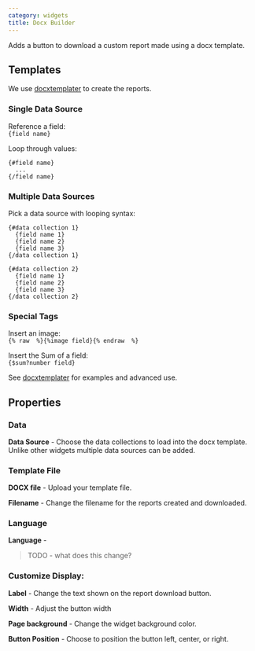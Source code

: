 ```yaml
---
category: widgets
title: Docx Builder
---
```


Adds a button to download a custom report made using a docx template.

## Templates

We use [docxtemplater](https://docxtemplater.com/) to create the reports.

### Single Data Source

Reference a field:\
`{field name}`

Loop through values:

```
{#field name}
  ...
{/field name}
```

### Multiple Data Sources

Pick a data source with looping syntax:

```
{#data collection 1}
  {field name 1}
  {field name 2}
  {field name 3}
{/data collection 1}

{#data collection 2}
  {field name 1}
  {field name 2}
  {field name 3}
{/data collection 2}
```

### Special Tags

Insert an image:\
`{% raw  %}{%image field}{% endraw  %}`

Insert the Sum of a field:\
`{$sum?number field}`

See [docxtemplater](https://docxtemplater.com/) for examples and advanced use.

## Properties

### Data

**Data Source** - Choose the data collections to load into the docx template. Unlike other widgets multiple data sources can be added.

### Template File

**DOCX file** - Upload your template file.

**Filename** - Change the filename for the reports created and downloaded.

### Language

**Language** -

> TODO - what does this change?

### Customize Display:

**Label** - Change the text shown on the report download button.

**Width** - Adjust the button width

**Page background** - Change the widget background color.

**Button Position** - Choose to position the button left, center, or right.
